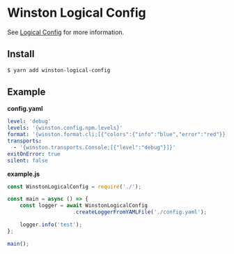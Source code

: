 # Winston Logical Config

See [Logical Config](https://github.com/nathan-fiscaletti/logical-config) for more information.

## Install

```sh
$ yarn add winston-logical-config
```

## Example

**config.yaml**
```yaml
level: 'debug'
levels: '{winston.config.npm.levels}'
format: '{winston.format.cli;[{"colors":{"info":"blue","error":"red"}}]}'
transports:
  - '{winston.transports.Console;[{"level":"debug"}]}'
exitOnError: true
silent: false
```

**example.js**
```js
const WinstonLogicalConfig = require('./');

const main = async () => {
    const logger = await WinstonLogicalConfig
                     .createLoggerFromYAMLFile('./config.yaml');

    logger.info('test');
};

main();
```